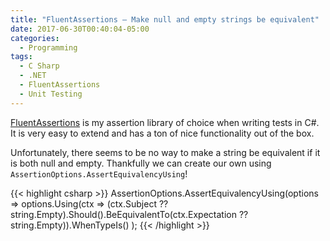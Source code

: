```yaml
---
title: "FluentAssertions – Make null and empty strings be equivalent"
date: 2017-06-30T00:40:04-05:00
categories:
  - Programming
tags:
  - C Sharp
  - .NET
  - FluentAssertions
  - Unit Testing
---
```


[FluentAssertions](https://fluentassertions.com/strings/) is my assertion library of choice when writing tests in C#. It is very easy to extend and has a ton of nice functionality out of the box.

Unfortunately, there seems to be no way to make a string be equivalent if it is both null and empty. Thankfully we can create our own using `AssertionOptions.AssertEquivalencyUsing`!

{{< highlight csharp >}}
AssertionOptions.AssertEquivalencyUsing(options =>
  options.Using<string>(ctx => (ctx.Subject ?? string.Empty).Should().BeEquivalentTo(ctx.Expectation ?? string.Empty)).WhenTypeIs<string>()
);
{{< /highlight >}}
